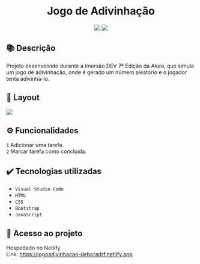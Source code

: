 <h1 align="center">Jogo de Adivinhação</h1>
<p align="center">
  <img src="https://img.shields.io/badge/STATUS-CONCLUIDO-green?style=plastic">
  <img src="https://img.shields.io/github/stars/deboradrf?style=social">
</p>

## 📚 Descrição
Projeto desenvolvido durante a Imersão DEV 7ª Edição da Alura, que simula um jogo de adivinhação, onde é gerado um número aleatório e o jogador tenta adivinhá-lo.

## 🎨 Layout
<img src="https://github.com/deboradrf/jogo-adivinhacao/assets/130398684/5ceda621-5b68-44c3-a607-2796e8d2445d">

## ⚙️ Funcionalidades
``1`` Adicionar uma tarefa. <br>
``2`` Marcar tarefa como concluída.

## ✔️ Tecnologias utilizadas
- ``Visual Studio Code``
- ``HTML``
- ``CSS``
- ``Bootstrap``
- ``JavaScript``

## 📁 Acesso ao projeto
Hospedado no Netlify <br>
Link: https://jogoadivinhacao-deboradrf.netlify.app
